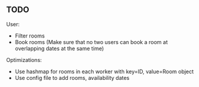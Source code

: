 ## TODO

User:
- Filter rooms
- Book rooms (Make sure that no two users can book a room at overlapping dates at the same time)

Optimizations:
- Use hashmap for rooms in each worker with key=ID, value=Room object
- Use config file to add rooms, availability dates